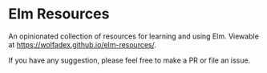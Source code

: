 # Elm Resources

An opinionated collection of resources for learning and using Elm. Viewable at https://wolfadex.github.io/elm-resources/.

If you have any suggestion, please feel free to make a PR or file an issue.
